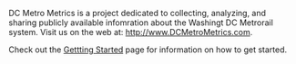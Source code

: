 DC Metro Metrics is a project dedicated to collecting, analyzing,
and sharing publicly available infomration about the Washingt DC Metrorail system.
Visit us on the web at: http://www.DCMetroMetrics.com.

Check out the 
[Gettting Started](https://github.com/LeeMendelowitz/DCMetroMetrics/wiki/Getting-Started)
page for information on how to get started.
